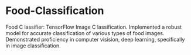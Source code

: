 # Food-Classification
Food C lassifier: TensorFlow Image C lassification. Implemented a robust model for accurate classification of various types of food images. Demonstrated proficiency in computer visision, deep learning, specifically in image classification.
